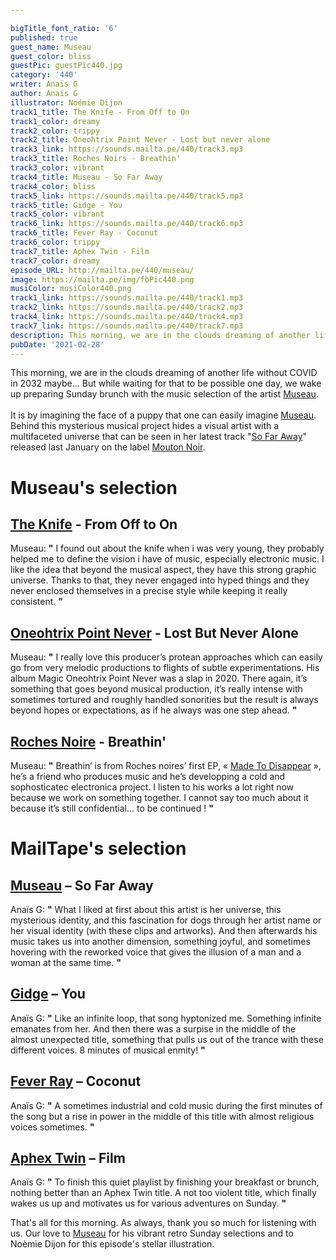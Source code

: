 ```yaml
---

bigTitle_font_ratio: '6'
published: true
guest_name: Museau
guest_color: bliss
guestPic: guestPic440.jpg
category: '440'
writer: Anaïs G
author: Anaïs G
illustrator: Noémie Dijon
track1_title: The Knife - From Off to On
track1_color: dreamy
track2_color: trippy
track2_title: Oneohtrix Point Never - Lost but never alone
track3_link: https://sounds.mailta.pe/440/track3.mp3
track3_title: Roches Noirs - Breathin'
track3_color: vibrant
track4_title: Museau - So Far Away
track4_color: bliss
track5_link: https://sounds.mailta.pe/440/track5.mp3
track5_title: Gidge - You
track5_color: vibrant
track6_link: https://sounds.mailta.pe/440/track6.mp3
track6_title: Fever Ray - Coconut
track6_color: trippy
track7_title: Aphex Twin - Film
track7_color: dreamy
episode_URL: http://mailta.pe/440/museau/
image: https://mailta.pe/img/fbPic440.png
musiColor: musiColor440.png
track1_link: https://sounds.mailta.pe/440/track1.mp3
track2_link: https://sounds.mailta.pe/440/track2.mp3
track4_link: https://sounds.mailta.pe/440/track4.mp3
track7_link: https://sounds.mailta.pe/440/track7.mp3
description: This morning, we are in the clouds dreaming of another life without COVID in 2032 maybe... But while waiting for that to be possible one day, we wake up preparing Sunday brunch with the music selection of the artist Museau.
pubDate: '2021-02-28'
---
```


This morning, we are in the clouds dreaming of another life without COVID in 2032 maybe... But while waiting for that to be possible one day, we wake up preparing Sunday brunch with the music selection of the artist [Museau](https://whoismuseau.bandcamp.com/).
<br><br>
It is by imagining the face of a puppy that one can easily imagine [Museau](https://www.facebook.com/whoismuseau/). Behind this mysterious musical project hides a visual artist with a multifaceted universe that can be seen in her latest track "[So Far Away](https://www.youtube.com/watch?v=nQPMoQZywEY)" released last January on the label [Mouton Noir](https://www.moutonnoirrecords.com/).

# Museau's selection

## [The Knife](https://theknife.net/) - From Off to On
Museau: **"** I found out about the knife when i was very young, they probably helped me to define the vision i have of music, especially electronic music. I like the idea that beyond the musical aspect, they have this strong graphic universe. Thanks to that, they never engaged into hyped things and they never enclosed themselves in a precise style while keeping it really consistent. **"** 

## [Oneohtrix Point Never](https://pointnever.com/) - Lost But Never Alone
Museau: **"** I really love this producer’s protean approaches which can easily go from very melodic productions to flights of subtle experimentations. His album Magic Oneohtrix Point Never was a slap in 2020. There again, it’s something that goes beyond musical production, it’s really intense with sometimes tortured and roughly handled sonorities but the result is always beyond hopes or expectations, as if he always was one step ahead. **"** 

## [Roches Noire](https://www.facebook.com/rochesnoiresmusic/) -  Breathin'
Museau: **"** Breathin’ is from Roches noires’ first EP, « [Made To Disappear](https://soundcloud.com/roches_noires/sets/made-to-disappear) », he’s a friend who produces music and he’s developping a cold and sophosticatec electronica project. I listen to his works a lot right now because we work on something together. I cannot say too much about it because it’s still confidential… to be continued ! **"** 

# MailTape's selection

## [Museau](https://soundcloud.com/whoismuseau)  – So Far Away
Anaïs G: **"** What I liked at first about this artist is her universe, this mysterious identity, and this fascination for dogs through her artist name or her visual identity (with these clips and artworks). And then afterwards his music takes us into another dimension, something joyful, and sometimes hovering with the reworked voice that gives the illusion of a man and a woman at the same time. **"** 

## [Gidge](https://soundcloud.com/gidgeofficial) – You
Anaïs G: **"** Like an infinite loop, that song hyptonized me. Something infinite emanates from her. And then there was a surpise in the middle of the almost unexpected title, something that pulls us out of the trance with these different voices. 8 minutes of musical enmity! **"** 

## [Fever Ray](https://soundcloud.com/fever-ray) – Coconut
Anaïs G: **"** A sometimes industrial and cold music during the first minutes of the song but a rise in power in the middle of this title with almost religious voices sometimes. **"** 

## [Aphex Twin](https://aphextwin.warp.net/) – Film
Anaïs G: **"** To finish this quiet playlist by finishing your breakfast or brunch, nothing better than an Aphex Twin title. A not too violent title, which finally wakes us up and motivates us for various adventures on Sunday. **"** 

That's all for this morning. As always, thank you so much for listening with us. Our love to [Museau](https://whoismuseau.bandcamp.com/album/so-far-away) for his vibrant retro Sunday selections and to Noèmie Dijon for this episode's stellar illustration.
